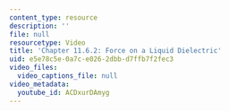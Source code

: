 ```yaml
---
content_type: resource
description: ''
file: null
resourcetype: Video
title: 'Chapter 11.6.2: Force on a Liquid Dielectric'
uid: e5e78c5e-0a7c-e026-2dbb-d7ffb7f2fec3
video_files:
  video_captions_file: null
video_metadata:
  youtube_id: ACDxurDAmyg
---
```

